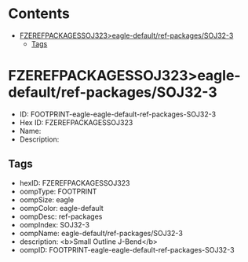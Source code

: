 



Contents
========

* [FZEREFPACKAGESSOJ323>eagle-default/ref-packages/SOJ32-3](#fzerefpackagessoj323eagle-defaultref-packagessoj32-3)
	* [Tags](#tags)

# FZEREFPACKAGESSOJ323>eagle-default/ref-packages/SOJ32-3

- ID: FOOTPRINT-eagle-eagle-default-ref-packages-SOJ32-3
- Hex ID: FZEREFPACKAGESSOJ323
- Name: 
- Description: 

## Tags

- hexID: FZEREFPACKAGESSOJ323
- oompType: FOOTPRINT
- oompSize: eagle
- oompColor: eagle-default
- oompDesc: ref-packages
- oompIndex: SOJ32-3
- oompName: eagle-default/ref-packages/SOJ32-3
- description: &lt;b&gt;Small Outline J-Bend&lt;/b&gt;
- oompID: FOOTPRINT-eagle-eagle-default-ref-packages-SOJ32-3
